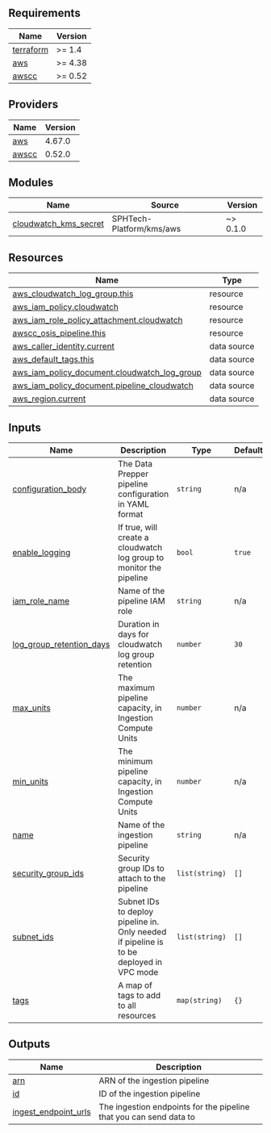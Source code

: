 ## Requirements

| Name | Version |
|------|---------|
| <a name="requirement_terraform"></a> [terraform](#requirement\_terraform) | >= 1.4 |
| <a name="requirement_aws"></a> [aws](#requirement\_aws) | >= 4.38 |
| <a name="requirement_awscc"></a> [awscc](#requirement\_awscc) | >= 0.52 |

## Providers

| Name | Version |
|------|---------|
| <a name="provider_aws"></a> [aws](#provider\_aws) | 4.67.0 |
| <a name="provider_awscc"></a> [awscc](#provider\_awscc) | 0.52.0 |

## Modules

| Name | Source | Version |
|------|--------|---------|
| <a name="module_cloudwatch_kms_secret"></a> [cloudwatch\_kms\_secret](#module\_cloudwatch\_kms\_secret) | SPHTech-Platform/kms/aws | ~> 0.1.0 |

## Resources

| Name | Type |
|------|------|
| [aws_cloudwatch_log_group.this](https://registry.terraform.io/providers/hashicorp/aws/latest/docs/resources/cloudwatch_log_group) | resource |
| [aws_iam_policy.cloudwatch](https://registry.terraform.io/providers/hashicorp/aws/latest/docs/resources/iam_policy) | resource |
| [aws_iam_role_policy_attachment.cloudwatch](https://registry.terraform.io/providers/hashicorp/aws/latest/docs/resources/iam_role_policy_attachment) | resource |
| [awscc_osis_pipeline.this](https://registry.terraform.io/providers/hashicorp/awscc/latest/docs/resources/osis_pipeline) | resource |
| [aws_caller_identity.current](https://registry.terraform.io/providers/hashicorp/aws/latest/docs/data-sources/caller_identity) | data source |
| [aws_default_tags.this](https://registry.terraform.io/providers/hashicorp/aws/latest/docs/data-sources/default_tags) | data source |
| [aws_iam_policy_document.cloudwatch_log_group](https://registry.terraform.io/providers/hashicorp/aws/latest/docs/data-sources/iam_policy_document) | data source |
| [aws_iam_policy_document.pipeline_cloudwatch](https://registry.terraform.io/providers/hashicorp/aws/latest/docs/data-sources/iam_policy_document) | data source |
| [aws_region.current](https://registry.terraform.io/providers/hashicorp/aws/latest/docs/data-sources/region) | data source |

## Inputs

| Name | Description | Type | Default | Required |
|------|-------------|------|---------|:--------:|
| <a name="input_configuration_body"></a> [configuration\_body](#input\_configuration\_body) | The Data Prepper pipeline configuration in YAML format | `string` | n/a | yes |
| <a name="input_enable_logging"></a> [enable\_logging](#input\_enable\_logging) | If true, will create a cloudwatch log group to monitor the pipeline | `bool` | `true` | no |
| <a name="input_iam_role_name"></a> [iam\_role\_name](#input\_iam\_role\_name) | Name of the pipeline IAM role | `string` | n/a | yes |
| <a name="input_log_group_retention_days"></a> [log\_group\_retention\_days](#input\_log\_group\_retention\_days) | Duration in days for cloudwatch log group retention | `number` | `30` | no |
| <a name="input_max_units"></a> [max\_units](#input\_max\_units) | The maximum pipeline capacity, in Ingestion Compute Units | `number` | n/a | yes |
| <a name="input_min_units"></a> [min\_units](#input\_min\_units) | The minimum pipeline capacity, in Ingestion Compute Units | `number` | n/a | yes |
| <a name="input_name"></a> [name](#input\_name) | Name of the ingestion pipeline | `string` | n/a | yes |
| <a name="input_security_group_ids"></a> [security\_group\_ids](#input\_security\_group\_ids) | Security group IDs to attach to the pipeline | `list(string)` | `[]` | no |
| <a name="input_subnet_ids"></a> [subnet\_ids](#input\_subnet\_ids) | Subnet IDs to deploy pipeline in. Only needed if pipeline is to be deployed in VPC mode | `list(string)` | `[]` | no |
| <a name="input_tags"></a> [tags](#input\_tags) | A map of tags to add to all resources | `map(string)` | `{}` | no |

## Outputs

| Name | Description |
|------|-------------|
| <a name="output_arn"></a> [arn](#output\_arn) | ARN of the ingestion pipeline |
| <a name="output_id"></a> [id](#output\_id) | ID of the ingestion pipeline |
| <a name="output_ingest_endpoint_urls"></a> [ingest\_endpoint\_urls](#output\_ingest\_endpoint\_urls) | The ingestion endpoints for the pipeline that you can send data to |
